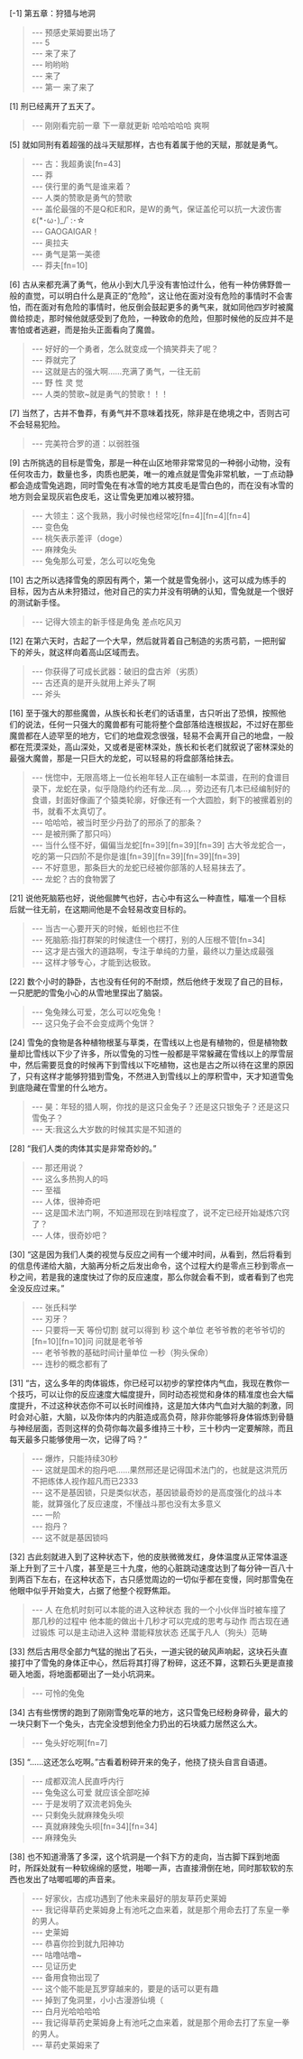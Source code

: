 
[-1] 第五章：狩猎与地洞
>--- 预感史莱姆要出场了<br>
>--- 5<br>
>--- 来了来了<br>
>--- 哟哟哟<br>
>--- 来了<br>
>--- 第一 来了来了<br>

[1] 刑已经离开了五天了。
>--- 刚刚看完前一章  下一章就更新   哈哈哈哈哈  爽啊<br>

[5] 就如同刑有着超强的战斗天赋那样，古也有着属于他的天赋，那就是勇气。
>--- 古：我超勇诶[fn=43]<br>
>--- 莽<br>
>--- 侠行里的勇气是谁来着？<br>
>--- 人类的赞歌是勇气的赞歌<br>
>--- 盖伦最强的不是Q和E和R，是W的勇气，保证盖伦可以抗一大波伤害ε(*･ω･)_/ﾟ:･☆<br>
>--- GAOGAIGAR！<br>
>--- 奥拉夫<br>
>--- 勇气是第一美德<br>
>--- 莽夫[fn=10]<br>

[6] 古从来都充满了勇气，他从小到大几乎没有害怕过什么，他有一种仿佛野兽一般的直觉，可以明白什么是真正的“危险”，这让他在面对没有危险的事情时不会害怕，而在面对有危险的事情时，他反倒会鼓起更多的勇气来，就如同他四岁时被魔兽给掠走，那时候他就感受到了危险，一种致命的危险，但那时候他的反应并不是害怕或者逃避，而是抬头正面看向了魔兽。
>--- 好好的一个勇者，怎么就变成一个搞笑莽夫了呢？<br>
>--- 莽就完了<br>
>--- 这就是古的强大啊……充满了勇气，一往无前<br>
>--- 野 性 灵 觉<br>
>--- 人类的赞歌~就是勇气的赞歌！！！<br>

[7] 当然了，古并不鲁莽，有勇气并不意味着找死，除非是在绝境之中，否则古可不会轻易犯险。
>--- 完美符合罗的道：以弱胜强<br>

[9] 古所挑选的目标是雪兔，那是一种在山区地带非常常见的一种弱小动物，没有任何攻击力，数量也多，肉质也肥美，唯一的难点就是雪兔非常机敏，一丁点动静都会造成雪兔逃跑，同时雪兔在有冰雪的地方其皮毛是雪白色的，而在没有冰雪的地方则会呈现灰岩色皮毛，这让雪兔更加难以被狩猎。
>--- 大领主：这个我熟，我小时候也经常吃[fn=4][fn=4][fn=4]<br>
>--- 变色兔<br>
>--- 桃矢表示差评（doge）<br>
>--- 麻辣兔头<br>
>--- 兔兔那么可爱，怎么可以吃兔兔<br>

[10] 古之所以选择雪兔的原因有两个，第一个就是雪兔弱小，这可以成为练手的目标，因为古从未狩猎过，他对自己的实力并没有明确的认知，雪兔就是一个很好的测试新手怪。
>--- 记得大领主的新手怪是角兔 差点吃风刃<br>

[12] 在第六天时，古起了一个大早，然后就背着自己制造的劣质弓箭，一把刑留下的斧头，就这样向着高山区域而去。
>--- 你获得了可成长武器：破旧的盘古斧（劣质）<br>
>--- 古还真的是开头就用上斧头了啊<br>
>--- 斧头<br>

[16] 至于强大的那些魔兽，从族长和长老们的话语里，古只听出了恐惧，按照他们的说法，任何一只强大的魔兽都有可能将整个盘部落给连根拔起，不过好在那些魔兽都在人迹罕至的地方，它们的地盘观念很强，轻易不会离开自己的地盘，一般都在荒漠深处，高山深处，又或者是密林深处，族长和长老们就叙说了密林深处的最强大魔兽，那是一只巨大的龙蛇，可以轻易的将盘部落给抹去。
>--- 恍惚中，无限高塔上一位长袍年轻人正在编制一本菜谱，在刑的食谱目录下，龙蛇在录，似乎隐隐约约还有龙...凤...，旁边还有几本已经编制好的食谱，封面好像画了个猿类轮廓，好像还有一个大圆脸，剩下的被摞着别的书，就看不太真切了。<br>
>--- 哈哈哈，被当时至少丹劲了的邢杀了的那条？<br>
>--- 是被刑撕了那只吗）<br>
>--- 当什么怪不好，偏偏当龙蛇[fn=39][fn=39][fn=39]  古大爷龙蛇合一，吃的第一只四阶不是你是谁[fn=39][fn=39][fn=39][fn=39]<br>
>--- 不好意思，那条巨大的龙蛇已经被你部落的人轻易抹去了。<br>
>--- 龙蛇？古的食物罢了<br>

[21] 说他死脑筋也好，说他倔脾气也好，古心中有这么一种直性，瞄准一个目标后就一往无前，在这期间他是不会轻易改变目标的。
>--- 当古一心要开天的时候，蚯蚓也拦不住<br>
>--- 死脑筋:指打群架的时候逮住一个楞打，别的人压根不管[fn=34]<br>
>--- 这才是古强大的道路啊，专注于单纯的力量，最终以力量达成最强<br>
>--- 这样才够专心，才能到达极致。<br>

[22] 数个小时的静卧，古也没有任何的不耐烦，然后他终于发现了自己的目标，一只肥肥的雪兔小心的从雪地里探出了脑袋。
>--- 兔兔辣么可爱，怎么可以吃兔兔！<br>
>--- 这只兔子会不会变成两个兔饼？<br>

[24] 雪兔的食物是各种植物根茎与草类，在雪线以上也是有植物的，但是植物数量却比雪线以下少了许多，所以雪兔的习性一般都是平常躲藏在雪线以上的厚雪层中，然后需要觅食的时候再下到雪线以下吃植物，这也是古之所以待在这里的原因了，只有这样才能够狩猎到雪兔，不然进入到雪线以上的厚积雪中，天才知道雪兔到底隐藏在雪里的什么地方。
>--- 昊：年轻的猎人啊，你找的是这只金兔子？还是这只银兔子？还是这只雪兔子？<br>
>--- 天:我这么大岁数的时候其实是不知道的<br>

[28] “我们人类的肉体其实是非常奇妙的。”
>--- 那还用说？<br>
>--- 这么多热狗人的吗<br>
>--- 至福<br>
>--- 人体，很神奇吧<br>
>--- 这是国术法门啊，不知道邢现在到啥程度了，说不定已经开始凝炼穴窍了？<br>
>--- 人体，很奇妙吧？<br>

[30] “这是因为我们人类的视觉与反应之间有一个缓冲时间，从看到，然后将看到的信息传递给大脑，大脑再分析之后发出命令，这个过程大约是零点三秒到零点一秒之间，若是我的速度快过了你的反应速度，那么你就会看不到，或者看到了也完全没反应过来。”
>--- 张氏科学<br>
>--- 刃牙？<br>
>--- 只要将一天  等份切割  就可以得到 秒 这个单位    老爷爷教的老爷爷切的[fn=10][fn=10]问 问就是老爷爷<br>
>--- 老爷爷教的基础时间计量单位   一秒（狗头保命）<br>
>--- 连秒的概念都有了<br>

[31] “古，这么多年的肉体锻炼，你已经可以初步的掌控体内气血，我现在教你一个技巧，可以让你的反应速度大幅度提升，同时动态视觉和身体的精准度也会大幅度提升，不过这种状态你不可以长时间维持，这是加大体内气血对大脑的刺激，同时会对心脏，大脑，以及你体内的内脏造成高负荷，除非你能够将身体锻炼到骨髓与神经层面，否则这样的负荷你每次最多维持三十秒，三十秒内一定要解除，而且每天最多只能够使用一次，记得了吗？”
>--- 爆炸，只能持续30秒<br>
>--- 这就是国术的抱丹吧……果然邢还是记得国术法门的，也就是这洪荒历不把练体人视作超凡而已2333<br>
>--- 这不是基因锁，只是类似状态，基因锁最奇妙的是高度强化的战斗本能，就算强化了反应速度，不懂战斗那也没有太多意义<br>
>--- 一阶<br>
>--- 抱丹？<br>
>--- 这不就是基因锁吗<br>

[32] 古此刻就进入到了这种状态下，他的皮肤微微发红，身体温度从正常体温逐渐上升到了三十八度，甚至是三十九度，他的心脏跳动速度达到了每分钟一百八十到两百下左右，在这种状态下，古只感觉周边的一切似乎都在变慢，同时那雪兔在他眼中似乎开始变大，占据了他整个视野焦距。
>--- 人 在危机时刻可以本能的进入这种状态  我的一个小伙伴当时被车撞了   那几秒的过程中  他本能的做出十几秒才可以完成的思考与动作    而古现在通过锻炼 可以是主动进入这种 潜能释放状态   还属于凡人（狗头）范畴<br>

[33] 然后古用尽全部力气猛的抛出了石头，一道尖锐的破风声响起，这块石头直接打中了雪兔的身体正中心，然后将其打得了粉碎，这还不算，这颗石头更是直接砸入地面，将地面都砸出了一处小坑洞来。
>--- 可怜的兔兔<br>

[34] 古有些愣愣的跑到了刚刚雪兔吃草的地方，这只雪兔已经粉身碎骨，最大的一块只剩下一个兔头，古完全没想到他全力扔出的石块威力居然这么大。
>--- 兔头好吃啊[fn=7]<br>

[35] “……这还怎么吃啊。”古看着粉碎开来的兔子，他挠了挠头自言自语道。
>--- 成都双流人民直呼内行<br>
>--- 兔兔这么可爱 就应该全部吃掉<br>
>--- 于是发明了双流老妈兔头<br>
>--- 只剩兔头就麻辣兔头呗<br>
>--- 真就麻辣兔头呗[fn=34][fn=34]<br>
>--- 麻辣兔头<br>

[38] 也不知道滑落了多深，这个坑洞是一个斜下方的走向，当古脚下踩到地面时，所踩处就有一种软绵绵的感觉，啪唧一声，古直接滑倒在地，同时那软软的东西也发出了咕唧呱唧的声音来。
>--- 好家伙，古成功遇到了他未来最好的朋友草药史莱姆<br>
>--- 我记得草药史莱姆身上有池吒之血来着，就是那个用命去打了东皇一拳的男人。<br>
>--- 史莱姆<br>
>--- 恭喜你捡到就九阳神功<br>
>--- 咕噜咕噜~<br>
>--- 见证历史<br>
>--- 备用食物出现了<br>
>--- 这个能不能是瓦罗穿越来的，要是的话可以更有趣<br>
>--- 掉到了兔洞里，小小古漫游仙境（<br>
>--- 白月光哈哈哈哈<br>
>--- 我记得草药史莱姆身上有池吒之血来着，就是那个用命去打了东皇一拳的男人。<br>
>--- 草药史莱姆来了<br>
